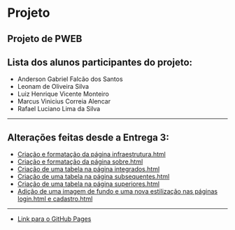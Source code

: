 # Projeto
Projeto de PWEB
---
## Lista dos alunos participantes do projeto:
* Anderson Gabriel Falcão dos Santos
* Leonam de Oliveira Silva
* Luiz Henrique Vicente Monteiro
* Marcus Vinicius Correia Alencar
* Rafael Luciano Lima da Silva
---
## Alterações feitas desde a Entrega 3:
* [Criação e formatação da página infraestrutura.html](https://github.com/rafaellucian0/Projeto/commit/a8b094ec5f763e9a67878dbd04246ebbd6e58214)
* [Criação e formatação da página sobre.html](link)
* [Criação de uma tabela na página integrados.html](link)
* [Criação de uma tabela na página subsequentes.html](link)
* [Criação de uma tabela na página superiores.html](link)
* [Adição de uma imagem de fundo e uma nova estilização nas páginas login.html e cadastro.html](link)
---
* [Link para o GitHub Pages](https://rafaellucian0.github.io/Projeto/)
